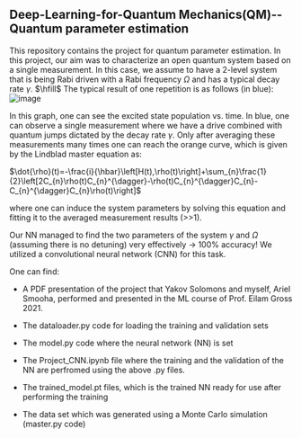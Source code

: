 ## Deep-Learning-for-Quantum Mechanics(QM)--Quantum parameter estimation

This repository contains the project for quantum parameter estimation.
In this project, our aim was to characterize an open quantum system based on a single measurement. In this case, we assume to have a 2-level system that is being Rabi driven with a Rabi frequency $\Omega$ and has a typical decay rate $\gamma$. $\hfill$
The typical result of one repetition is as follows (in blue):
![image](https://github.com/ariels1234/Deep-Learning-for-QM/assets/71715388/377a8807-0fe6-4bdd-a14f-a8dabd17a85c)

In this graph, one can see the excited state population vs. time. In blue, one can observe a single measurement where we have a drive combined with quantum jumps dictated by the decay rate $\gamma$. Only after averaging these measurements many times one can reach the orange curve, which is given by the Lindblad master equation as:

$\dot{\rho}(t)=-\frac{i}{\hbar}\left[H(t),\rho(t)\right]+\sum_{n}\frac{1}{2}\left[2C_{n}\rho(t)C_{n}^{\dagger}-\rho(t)C_{n}^{\dagger}C_{n}-C_{n}^{\dagger}C_{n}\rho(t)\right]$

where one can induce the system parameters by solving this equation and fitting it to the averaged measurement results (>>1). 

Our NN managed to find the two parameters of the system $\gamma$ and $\Omega$ (assuming there is no detuning) very effectively -> 100% accuracy! 
We utilized a convolutional neural network (CNN) for this task. 


One can find:

- A PDF presentation of the project that Yakov Solomons and myself, Ariel Smooha, performed and presented in the ML course of Prof. Eilam Gross 2021.

- The dataloader.py code for loading the training and validation sets
- The model.py code where the neural network (NN) is set
- The Project_CNN.ipynb file where the training and the validation of the NN are perfromed using the above .py files.
- The trained_model.pt files, which is the trained NN ready for use after performing the training
- The data set which was generated using a Monte Carlo simulation (master.py code)
